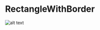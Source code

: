 # RectangleWithBorder
![alt text](https://github.com/plamen-peshev/orgchartjs-templates/blob/main/RectangleWithBorder/template.jpg)
